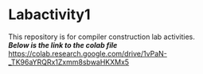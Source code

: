 # Labactivity1
This repository is for compiler construction lab activities.    
***Below is the link to the colab file***  
https://colab.research.google.com/drive/1vPaN-_TK96aYRQRx1Zxmm8sbwaHKXMx5
